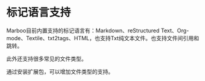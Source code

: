 # 标记语言支持

<!--
create time: 2015-09-02 23:37:22
Author: amoblin

This file is created by Marboo<http://marboo.io> template file $MARBOO_HOME/.media/starts/default.md
本文件由 Marboo<http://marboo.io> 模板文件 $MARBOO_HOME/.media/starts/default.md 创建
-->

Marboo目前内置支持的标记语言有：Markdown、reStructured Text、Org-mode、Textile、txt2tags、HTML，也支持Txt纯文本文件。也支持文件间引用和跳转。

此外还支持很多常见的文件类型。

通过安装扩展包，可以增加文件类型的支持。
